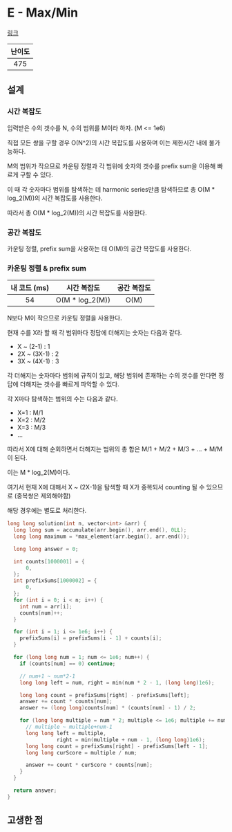 # E - Max/Min

[링크](https://atcoder.jp/contests/abc356/tasks/abc356_e)

| 난이도 |
| :----: |
|  475   |

## 설계

### 시간 복잡도

입력받은 수의 갯수를 N, 수의 범위를 M이라 하자. (M <= 1e6)

직접 모든 쌍을 구할 경우 O(N^2)의 시간 복잡도를 사용하며 이는 제한시간 내에 불가능하다.

M의 범위가 작으므로 카운팅 정렬과 각 범위에 숫자의 갯수를 prefix sum을 이용해 빠르게 구할 수 있다.

이 때 각 숫자마다 범위를 탐색하는 데 harmonic series만큼 탐색하므로 총 O(M \* log_2(M))의 시간 복잡도를 사용한다.

따라서 총 O(M \* log_2(M))의 시간 복잡도를 사용한다.

### 공간 복잡도

카운팅 정렬, prefix sum을 사용하는 데 O(M)의 공간 복잡도를 사용한다.

### 카운팅 정렬 & prefix sum

| 내 코드 (ms) |   시간 복잡도    | 공간 복잡도 |
| :----------: | :--------------: | :---------: |
|      54      | O(M \* log_2(M)) |    O(M)     |

N보다 M이 작으므로 카운팅 정렬을 사용한다.

현재 수를 X라 할 때 각 범위마다 정답에 더해지는 숫자는 다음과 같다.

- X ~ (2-1) : 1
- 2X ~ (3X-1) : 2
- 3X ~ (4X-1) : 3

각 더해지는 숫자마다 범위에 규칙이 있고, 해당 범위에 존재하는 수의 갯수를 안다면 정답에 더해지는 갯수를 빠르게 파악할 수 있다.

각 X마다 탐색하는 범위의 수는 다음과 같다.

- X=1 : M/1
- X=2 : M/2
- X=3 : M/3
- ...

따라서 X에 대해 순회하면서 더해지는 범위의 총 합은 M/1 + M/2 + M/3 + ... + M/M이 된다.

이는 M * log_2(M)이다.

여기서 현재 X에 대해서 X ~ (2X-1)을 탐색할 때 X가 중복되서 counting 될 수 있으므로 (중복쌍은 제외해야함)

해당 경우에는 별도로 처리한다.

```cpp
long long solution(int n, vector<int> &arr) {
  long long sum = accumulate(arr.begin(), arr.end(), 0LL);
  long long maximum = *max_element(arr.begin(), arr.end());

  long long answer = 0;

  int counts[1000001] = {
      0,
  };
  int prefixSums[1000002] = {
      0,
  };
  for (int i = 0; i < n; i++) {
    int num = arr[i];
    counts[num]++;
  }

  for (int i = 1; i <= 1e6; i++) {
    prefixSums[i] = prefixSums[i - 1] + counts[i];
  }

  for (long long num = 1; num <= 1e6; num++) {
    if (counts[num] == 0) continue;

    // num+1 ~ num*2-1
    long long left = num, right = min(num * 2 - 1, (long long)1e6);

    long long count = prefixSums[right] - prefixSums[left];
    answer += count * counts[num];
    answer += (long long)counts[num] * (counts[num] - 1) / 2;

    for (long long multiple = num * 2; multiple <= 1e6; multiple += num) {
      // multiple ~ multiple+num-1
      long long left = multiple,
                right = min(multiple + num - 1, (long long)1e6);
      long long count = prefixSums[right] - prefixSums[left - 1];
      long long curScore = multiple / num;

      answer += count * curScore * counts[num];
    }
  }

  return answer;
}
```

## 고생한 점
